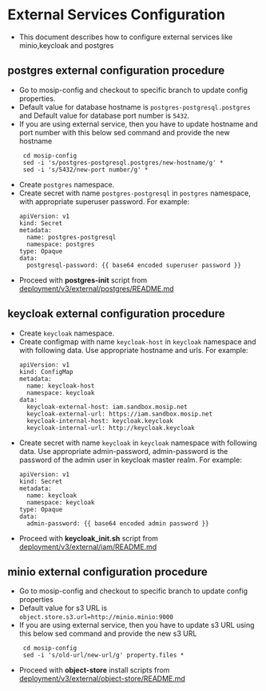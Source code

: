 #  External Services Configuration

* This document describes how to configure external services like minio,keycloak and postgres


## postgres external configuration procedure

* Go to mosip-config and checkout to specific branch to update config properties.
* Default value for database hostname is `postgres-postgresql.postgres` and  Default value for database port number is `5432`.
* If you are using external service, then you have to update hostname and port number with this below sed command and provide the new hostname
  ```
   cd mosip-config
   sed -i 's/postgres-postgresql.postgres/new-hostname/g' *
   sed -i 's/5432/new-port number/g' *
  ```
* Create `postgres` namespace.
* Create secret with name `postgres-postgresql` in `postgres` namespace, with appropriate superuser password. For example:
  ```
  apiVersion: v1
  kind: Secret
  metadata:
    name: postgres-postgresql
    namespace: postgres
  type: Opaque
  data:
    postgresql-password: {{ base64 encoded superuser password }}
  ```
* Proceed with **postgres-init** script from [deployment/v3/external/postgres/README.md](../external/postgres/README.md)


## keycloak external configuration procedure

* Create `keycloak` namespace.
* Create configmap with name `keycloak-host` in `keycloak` namespace and with following data. Use appropriate hostname and urls. For example:
  ```
  apiVersion: v1
  kind: ConfigMap
  metadata:
    name: keycloak-host
    namespace: keycloak
  data:
    keycloak-external-host: iam.sandbox.mosip.net
    keycloak-external-url: https://iam.sandbox.mosip.net
    keycloak-internal-host: keycloak.keycloak
    keycloak-internal-url: http://keycloak.keycloak
  ```
* Create secret with name `keycloak` in `keycloak` namespace with following data. Use appropriate admin-password, admin-password is the password of the admin user in keycloak master realm. For example:
  ```
  apiVersion: v1
  kind: Secret
  metadata:
    name: keycloak
    namespace: keycloak
  type: Opaque
  data:
    admin-password: {{ base64 encoded admin password }}
  ```
* Proceed with **keycloak_init.sh** script from [deployment/v3/external/iam/README.md](../external/iam/README.md)


## minio external configuration procedure

* Go to mosip-config and checkout to specific branch to update config properties
* Default value for s3 URL is `object.store.s3.url=http://minio.minio:9000`
* If you are using external service, then you have to update s3 URL using this below sed command and provide the new s3 URL
  ```
   cd mosip-config
   sed -i 's/old-url/new-url/g' property.files *
  ```
* Proceed with **object-store** install scripts from [deployment/v3/external/object-store/README.md](../external/object-store/README.md)
